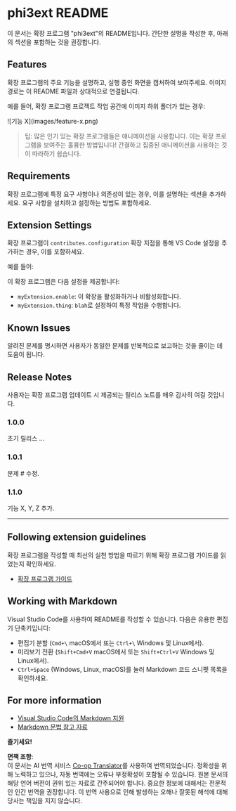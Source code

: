 <!--
CO_OP_TRANSLATOR_METADATA:
{
  "original_hash": "74bd3aa8618299f1b78180902c04c691",
  "translation_date": "2025-04-04T05:30:58+00:00",
  "source_file": "code\\07.Lab\\01\\Apple\\phi3ext\\README.md",
  "language_code": "ko"
}
-->
# phi3ext README

이 문서는 확장 프로그램 "phi3ext"의 README입니다. 간단한 설명을 작성한 후, 아래의 섹션을 포함하는 것을 권장합니다.

## Features

확장 프로그램의 주요 기능을 설명하고, 실행 중인 화면을 캡처하여 보여주세요. 이미지 경로는 이 README 파일과 상대적으로 연결됩니다.

예를 들어, 확장 프로그램 프로젝트 작업 공간에 이미지 하위 폴더가 있는 경우:

\!\[기능 X\]\(images/feature-x.png\)

> 팁: 많은 인기 있는 확장 프로그램들은 애니메이션을 사용합니다. 이는 확장 프로그램을 보여주는 훌륭한 방법입니다! 간결하고 집중된 애니메이션을 사용하는 것이 따라하기 쉽습니다.

## Requirements

확장 프로그램에 특정 요구 사항이나 의존성이 있는 경우, 이를 설명하는 섹션을 추가하세요. 요구 사항을 설치하고 설정하는 방법도 포함하세요.

## Extension Settings

확장 프로그램이 `contributes.configuration` 확장 지점을 통해 VS Code 설정을 추가하는 경우, 이를 포함하세요.

예를 들어:

이 확장 프로그램은 다음 설정을 제공합니다:

* `myExtension.enable`: 이 확장을 활성화하거나 비활성화합니다.
* `myExtension.thing`: `blah`로 설정하여 특정 작업을 수행합니다.

## Known Issues

알려진 문제를 명시하면 사용자가 동일한 문제를 반복적으로 보고하는 것을 줄이는 데 도움이 됩니다.

## Release Notes

사용자는 확장 프로그램 업데이트 시 제공되는 릴리스 노트를 매우 감사히 여길 것입니다.

### 1.0.0

초기 릴리스 ...

### 1.0.1

문제 # 수정.

### 1.1.0

기능 X, Y, Z 추가.

---

## Following extension guidelines

확장 프로그램을 작성할 때 최선의 실천 방법을 따르기 위해 확장 프로그램 가이드를 읽었는지 확인하세요.

* [확장 프로그램 가이드](https://code.visualstudio.com/api/references/extension-guidelines?WT.mc_id=aiml-137032-kinfeylo)

## Working with Markdown

Visual Studio Code를 사용하여 README를 작성할 수 있습니다. 다음은 유용한 편집기 단축키입니다:

* 편집기 분할 (`Cmd+\` macOS에서 또는 `Ctrl+\` Windows 및 Linux에서).
* 미리보기 전환 (`Shift+Cmd+V` macOS에서 또는 `Shift+Ctrl+V` Windows 및 Linux에서).
* `Ctrl+Space` (Windows, Linux, macOS)를 눌러 Markdown 코드 스니펫 목록을 확인하세요.

## For more information

* [Visual Studio Code의 Markdown 지원](http://code.visualstudio.com/docs/languages/markdown?WT.mc_id=aiml-137032-kinfeylo)
* [Markdown 문법 참고 자료](https://help.github.com/articles/markdown-basics/)

**즐기세요!**

**면책 조항**:  
이 문서는 AI 번역 서비스 [Co-op Translator](https://github.com/Azure/co-op-translator)를 사용하여 번역되었습니다. 정확성을 위해 노력하고 있으나, 자동 번역에는 오류나 부정확성이 포함될 수 있습니다. 원본 문서의 해당 언어 버전이 권위 있는 자료로 간주되어야 합니다. 중요한 정보에 대해서는 전문적인 인간 번역을 권장합니다. 이 번역 사용으로 인해 발생하는 오해나 잘못된 해석에 대해 당사는 책임을 지지 않습니다.